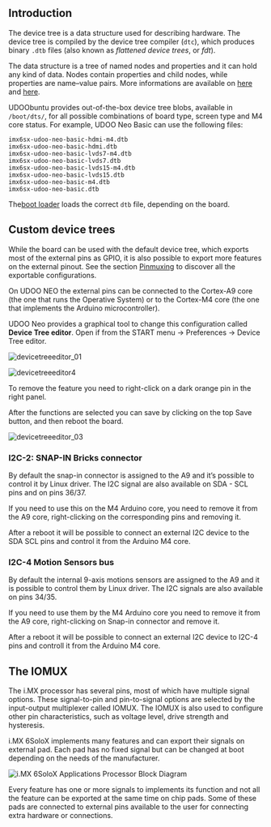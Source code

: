 ## Introduction

The device tree is a data structure used for describing hardware. The device tree is compiled by the device tree compiler (`dtc`), which produces binary `.dtb` files (also known as *flattened device trees*, or *fdt*).

The data structure is a tree of named nodes and properties and it can hold any kind of data. Nodes contain properties and child nodes, while properties are name–value pairs. More informations are available on [here](http://elinux.org/Device_Tree) and [here](https://saurabhsengarblog.wordpress.com/2015/11/28/device-tree-tutorial-arm/).

UDOObuntu provides out-of-the-box device tree blobs, available in `/boot/dts/`, for all possible combinations of board type, screen type and M4 core status. For example, UDOO Neo Basic can use the following files:

    imx6sx-udoo-neo-basic-hdmi-m4.dtb
    imx6sx-udoo-neo-basic-hdmi.dtb
    imx6sx-udoo-neo-basic-lvds7-m4.dtb
    imx6sx-udoo-neo-basic-lvds7.dtb
    imx6sx-udoo-neo-basic-lvds15-m4.dtb
    imx6sx-udoo-neo-basic-lvds15.dtb
    imx6sx-udoo-neo-basic-m4.dtb
    imx6sx-udoo-neo-basic.dtb

The[boot loader](http://udoo.org/docs-neo/Software_&_Operating_Systems/Boot_Process.html) loads the correct `dtb` file, depending on the board.


## Custom device trees
While the board can be used with the default device tree, which exports most of the external pins as GPIO, it is also possible to export more features on the external pinout. See the section [Pinmuxing](http://udoo.org/docs-neo/Hardware_&_Accessories/GPIO.html) to discover all the exportable configurations.

On UDOO NEO the external pins can be connected to the Cortex-A9 core (the one that runs the Operative System) or to the Cortex-M4 core (the one that implements the Arduino microcontroller).

UDOO Neo provides a graphical tool to change this configuration called **Device Tree editor**. Open if from the START menu -> Preferences -> Device Tree editor.

![devicetreeeditor_01](https://cloud.githubusercontent.com/assets/10534600/12679622/7a559434-c6a5-11e5-98a0-331cc6bc67fd.png)

![devicetreeeditor4](https://cloud.githubusercontent.com/assets/10534600/12679330/e43a8064-c6a3-11e5-8028-a7ff5fa15948.png)


To remove the feature you need to right-click on a dark orange pin in the right panel.

After the functions are selected you can save by clicking on the top Save button, and then reboot the board.

![devicetreeeditor_03](https://cloud.githubusercontent.com/assets/10534600/12679303/b3804896-c6a3-11e5-88f8-74c406bcac72.png)


### I2C-2: SNAP-IN Bricks connector
By default the snap-in connector is assigned to the A9 and it’s possible to control it by Linux driver. The I2C signal are also available on SDA - SCL pins and on pins 36/37.

If you need to use this on the M4 Arduino core, you need to remove it from the A9 core, right-clicking on the corresponding pins and removing it.

After a reboot it will be possible to connect an external I2C device to the SDA SCL pins and control it from the Arduino M4 core.


### I2C-4 Motion Sensors bus
By default the internal 9-axis motions sensors are assigned to the A9 and it is possible to control them by Linux driver. The I2C signals are also available on pins 34/35.

If you need to use them by the M4 Arduino core you need to remove it from the A9 core, right-clicking on Snap-in connector and remove it.

After a reboot it will be possible to connect an external I2C device to I2C-4 pins and controll it from the Arduino M4 core.


## The IOMUX
The i.MX processor has several pins, most of which have multiple signal options.
These signal-to-pin and pin-to-signal options are selected by the input-output multiplexer
called IOMUX. The IOMUX is also used to configure other pin characteristics, such as
voltage level, drive strength and hysteresis.

i.MX 6SoloX implements many features and can export their signals on external pad. Each pad has no fixed signal but can be changed at boot depending on the needs of the manufacturer.

![i.MX 6SoloX Applications Processor Block Diagram](https://cloud.githubusercontent.com/assets/10534600/12678546/940dc69a-c69f-11e5-9a6f-bea9c1fe99f0.jpg)

Every feature has one or more signals to implements its function and not all the feature can be exported at the same time on chip pads.
Some of these pads are connected to external pins available to the user for connecting extra hardware or connections.
